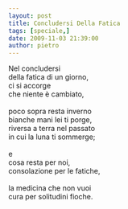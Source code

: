 ```yaml
---
layout: post
title: Concludersi Della Fatica
tags: [speciale,]
date: 2009-11-03 21:39:00
author: pietro
---
```

Nel concludersi<br/>della fatica di un giorno,<br/>ci si accorge<br/>che niente è cambiato,<br/><br/>poco sopra resta inverno<br/>bianche mani lei ti porge,<br/>riversa a terra nel passato<br/>in cui la luna ti sommerge;<br/><br/>e<br/>cosa resta per noi,<br/>consolazione per le fatiche,<br/><br/>la medicina che non vuoi<br/>cura per solitudini fioche.
